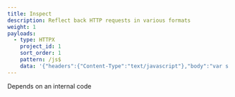 ```yaml
---
title: Inspect
description: Reflect back HTTP requests in various formats
weight: 1
payloads:
  - type: HTTPX
    project_id: 1
    sort_order: 1
    pattern: /js$
    data: '{"headers":{"Content-Type":"text/javascript"},"body":"var s = document.createElement(\"img\");document.body.appendChild(s); s.src=\"//{{ .Host }}/{{.AlertPattern}}/s\";"}'
---
```


Depends on an internal code